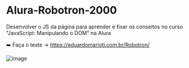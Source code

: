 # Alura-Robotron-2000

 Desenvolver o JS da página para aprender e fixar os conseitos no curso "JavaScript: Manipulando o DOM" na Alura

➡️ Faça o teste -> https://eduardomarioti.com.br/Robotron/

![image](https://github.com/edumarioti/Alura-Robotron-2000/assets/73229294/a4d3a6fd-114b-49df-95be-83a315c5cd71)
